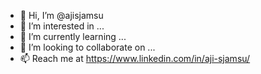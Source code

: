 - 👋 Hi, I’m @ajisjamsu
- 👀 I’m interested in ...
- 🌱 I’m currently learning ...
- 💞️ I’m looking to collaborate on ...
- 📫 Reach me at https://www.linkedin.com/in/aji-sjamsu/

<!---
ajisjamsu/ajisjamsu is a ✨ special ✨ repository because its `README.md` (this file) appears on your GitHub profile.
You can click the Preview link to take a look at your changes.
--->
